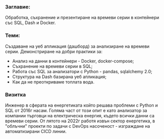 ### Заглавие:
Обработка, съхранение и презентиране на времеви серии в контейнери със SQL, Dash и Docker.

### Теми:
Създаване на уеб апликация (дашборд) за анализиране на времеви серии. 
Демонстриране на добри практики за:
- Анализ на данни в контейнери - Docker, docker-compose;
- Съхранение на времеви серии в SQL;
- Работа със SQL за анализатори с Python - pandas, sqlalchemy 2.0;
- Структура на Dash базирана уеб апликация;
- Как да не преоткриваме топлата вода.

### Визитка
Инженер в сферата на енергетиката който решава проблеми с Python и SQL от 2016г насам.
Голяма част от този опит е като анализатор за компании търговци на електрическа енергия,
където всички данни са времеви серии.
От лятото на 2022г работя извън сектор енергетика, в "облъчни" проекти по задачи с DevOps
насоченост - изграждане на автоматизирани CICD линии.
